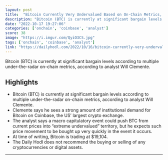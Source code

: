 ```yaml
---
layout: post
title:  "Bitcoin Currently Very Undervalued Based on On-Chain Metrics, According to Top Analyst Will Clemente"
description: "Bitcoin (BTC) is currently at significant bargain levels according to multiple under-the-radar on-chain metrics, according to analyst Will Clemente."
date: "2022-10-17 19:27:06"
categories: ['onchain', 'coinbase', 'analyst']
score: 38
image: "https://i.imgur.com/QyiO3CS.jpg"
tags: ['onchain', 'coinbase', 'analyst']
link: "https://dailyhodl.com/2022/10/16/bitcoin-currently-very-undervalued-based-on-on-chain-metrics-according-to-top-analyst-will-clemente/"
---
```


Bitcoin (BTC) is currently at significant bargain levels according to multiple under-the-radar on-chain metrics, according to analyst Will Clemente.

## Highlights

- Bitcoin (BTC) is currently at significant bargain levels according to multiple under-the-radar on-chain metrics, according to analyst Will Clemente.
- Clemente says he sees a strong amount of institutional demand for Bitcoin on Coinbase, the US’ largest crypto exchange.
- The analyst says a macro capitulatory event could push BTC from current prices into “extreme undervalued” territory, but he expects such price movement to be bought up very quickly in the event it occurs.
- At time of writing, Bitcoin is trading at $19,104.
- The Daily Hodl does not recommend the buying or selling of any cryptocurrencies or digital assets.

---
